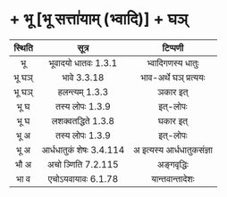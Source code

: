 #  + भू [भू सत्ता॑याम् (भ्वादि)] + घञ्
स्थिति | सूत्र | टिप्पणी |
 |:---:|:---:|:---:|
| भू | भूवादयो धातवः 1.3.1 | भ्वादिगणस्य धातुः |
| भू घञ् | भावे 3.3.18 | भाव-अर्थे घञ् प्रत्ययः |
| भू घञ् | हलन्त्यम् 1.3.3 | ञकार इत् |
| भू घ | तस्य लोपः 1.3.9 | इत्-लोपः |
| भू घ | लशक्वतद्धिते 1.3.8 | घकार इत् |
| भू अ | तस्य लोपः 1.3.9 | इत्-लोपः |
| भू अ | आर्धधातुकं शेषः 3.4.114 | अ इत्यस्य आर्धधातुकसंज्ञा |
| भौ अ | अचो ञ्णिति 7.2.115 | अङ्गवृद्धिः |
| भा व | एचोऽयवायावः 6.1.78 | यान्तवान्तादेशः |